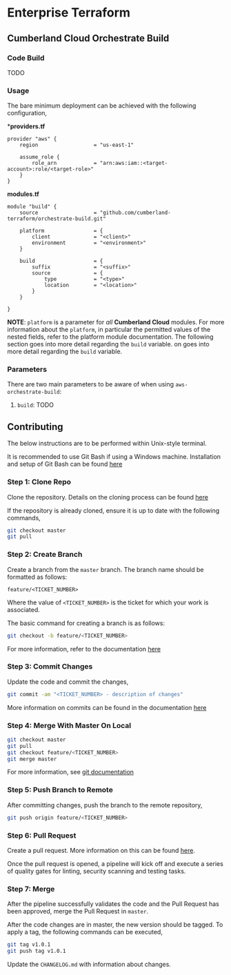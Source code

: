 # Enterprise Terraform 
## Cumberland Cloud Orchestrate Build
### Code Build

TODO

### Usage

The bare minimum deployment can be achieved with the following configuration,

***providers.tf**

```hcl
provider "aws" {
    region                  = "us-east-1"

    assume_role {
        role_arn            = "arn:aws:iam::<target-account>:role/<target-role>"
    }
}
```
**modules.tf**

```
module "build" {
	source 					= "github.com/cumberland-terraform/orchestrate-build.git"
	
	platform				= {
		client          	= "<client>"
    	environment         = "<environment>"
	}

	build 					= {
		suffix 				= "<suffix>"
		source 				= {
			type 			= "<type>"
			location 		= "<location>"
		}
	}

}
```
**NOTE**: `platform` is a parameter for *all* **Cumberland Cloud** modules. For more information about the `platform`, in particular the permitted values of the nested fields, refer to the platform module documentation. The following section goes into more detail regarding the `build` variable.
on goes into more detail regarding the `build` variable.

### Parameters

There are two main parameters to be aware of when using `aws-orchestrate-build`:

1. `build`: TODO

## Contributing

The below instructions are to be performed within Unix-style terminal. 

It is recommended to use Git Bash if using a Windows machine. Installation and setup of Git Bash can be found [here](https://git-scm.com/downloads/win)

### Step 1: Clone Repo

Clone the repository. Details on the cloning process can be found [here](https://support.atlassian.com/bitbucket-cloud/docs/clone-a-git-repository/)

If the repository is already cloned, ensure it is up to date with the following commands,

```bash
git checkout master
git pull
```

### Step 2: Create Branch

Create a branch from the `master` branch. The branch name should be formatted as follows:

	feature/<TICKET_NUMBER>

Where the value of `<TICKET_NUMBER>` is the ticket for which your work is associated. 

The basic command for creating a branch is as follows:

```bash
git checkout -b feature/<TICKET_NUMBER>
```

For more information, refer to the documentation [here](https://docs.gitlab.com/ee/tutorials/make_first_git_commit/#create-a-branch-and-make-changes)

### Step 3: Commit Changes

Update the code and commit the changes,

```bash
git commit -am "<TICKET_NUMBER> - description of changes"
```

More information on commits can be found in the documentation [here](https://docs.gitlab.com/ee/tutorials/make_first_git_commit/#commit-and-push-your-changes)

### Step 4: Merge With Master On Local


```bash
git checkout master
git pull
git checkout feature/<TICKET_NUMBER>
git merge master
```

For more information, see [git documentation](https://git-scm.com/book/en/v2/Git-Branching-Basic-Branching-and-Merging)


### Step 5: Push Branch to Remote

After committing changes, push the branch to the remote repository,

```bash
git push origin feature/<TICKET_NUMBER>
```

### Step 6: Pull Request

Create a pull request. More information on this can be found [here](https://www.atlassian.com/git/tutorials/making-a-pull-request).

Once the pull request is opened, a pipeline will kick off and execute a series of quality gates for linting, security scanning and testing tasks.

### Step 7: Merge

After the pipeline successfully validates the code and the Pull Request has been approved, merge the Pull Request in `master`.

After the code changes are in master, the new version should be tagged. To apply a tag, the following commands can be executed,

```bash
git tag v1.0.1
git push tag v1.0.1
```

Update the `CHANGELOG.md` with information about changes.